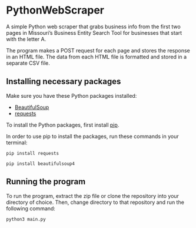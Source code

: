 # PythonWebScraper

A simple Python web scraper that grabs business info from the first two pages in Missouri’s Business Entity Search Tool for businesses that start with the letter A. 

The program makes a POST request for each page and stores the response in an HTML file. The data from each HTML file is formatted and stored in a separate CSV file.

## Installing necessary packages

Make sure you have these Python packages installed:
- [BeautifulSoup](https://www.crummy.com/software/BeautifulSoup/bs4/doc/)
- [requests](https://docs.python-requests.org/en/latest/)

To install the Python packages, first install [pip](https://pip.pypa.io/en/stable/).

In order to use pip to install the packages, run these commands in your terminal:

`pip install requests`

`pip install beautifulsoup4`

## Running the program
To run the program, extract the zip file or clone the repository into your directory of choice.
Then, change directory to that repository and run the following command:

`python3 main.py`

